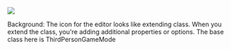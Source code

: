 ![](https://i.imgur.com/yhkgmFG.png)

Background: The icon for the editor looks like extending class. When you extend the class, you're adding additional properties or options. The base class here is ThirdPersonGameMode